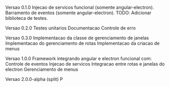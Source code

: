 Versao 0.1.0
    Injecao de servicos funcional (somente angular-electron).
    Barramento de eventos (somente angular-electron).
    TODO: Adicionar biblioteca de testes.

Versao 0.2.0
    Testes unitarios
    Documentacao
    Controle de erro

Versao 0.3.0
    Implementacao da classe de gerenciamento de janelas
    Implementacao do gerenciamento de rotas
    Implementacao da criacao de menus

Versao 1.0.0
    Framework integrando angular e electron funcional com:
        Controle de eventos
        Injecao de servicos
        Integracao entre rotas e janelas do electron
        Gerenciamento de menus

Versao 2.0.0-alpha (split)
    P
